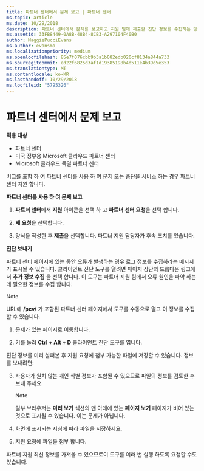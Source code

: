 ```yaml
---
title: 파트너 센터에서 문제 보고 | 파트너 센터
ms.topic: article
ms.date: 10/29/2018
description: 파트너 센터에서 문제를 보고하고 지원 팀에 제출할 진단 정보를 수집하는 방법
ms.assetid: 33FB8449-0A8B-48B4-8CB3-A297104F40B0
author: MaggiePucciEvans
ms.author: evansma
ms.localizationpriority: medium
ms.openlocfilehash: 85e7f076cbb9b3a1b082edb020cf8134a844a733
ms.sourcegitcommit: ed22f6825d3af1d19385198b4d511e4b39d5e353
ms.translationtype: MT
ms.contentlocale: ko-KR
ms.lasthandoff: 10/29/2018
ms.locfileid: "5795326"
---
```

# <a name="report-problems-with-partner-center"></a>파트너 센터에서 문제 보고

**적용 대상**

-  파트너 센터
-  미국 정부용 Microsoft 클라우드 파트너 센터
-  Microsoft 클라우드 독일 파트너 센터

버그를 포함 하 여 파트너 센터를 사용 하 여 문제 또는 중단을 서비스 하는 경우 파트너 센터 지원 합니다.

**파트너 센터를 사용 하 여 문제 보고**

1.  **파트너 센터**에서 **지원** 아이콘을 선택 하 고 **파트너 센터 요청**을 선택 합니다.

2.  **새 요청**을 선택합니다.

3.  양식을 작성한 후 **제출**을 선택합니다. 파트너 지원 담당자가 후속 조치를 있습니다.

**진단 보내기**

파트너 센터 페이지에 있는 동안 오류가 발생하는 경우 로그 정보를 수집하라는 메시지가 표시될 수 있습니다. 클라이언트 진단 도구를 열려면 페이지 상단의 드롭다운 링크에서 **추가 정보 수집** 을 선택 합니다. 이 도구는 파트너 지원 팀에서 오류 원인을 파악 하는 데 필요한 정보를 수집 합니다. 

>[!NOTE]
>URL에 **/pcv/** 가 포함된 파트너 센터 페이지에서 도구를 수동으로 열고 이 정보를 수집할 수 있습니다.

1.  문제가 있는 페이지로 이동합니다.

2.  키를 눌러 **Ctrl + Alt + D** 클라이언트 진단 도구를 엽니다.

진단 정보를 미리 살펴본 후 지원 요청에 첨부 가능한 파일에 저장할 수 있습니다. 정보를 보내려면:

3.  사용자가 원치 않는 개인 식별 정보가 포함될 수 있으므로 파일의 정보를 검토한 후 보내 주세요. 

    >[!NOTE]
    >일부 브라우저는 **미리 보기** 섹션의 맨 아래에 있는 **페이지 보기** 페이지가 비어 있는 것으로 표시될 수 있습니다. 이는 문제가 아닙니다.

4.  화면에 표시되는 지침에 따라 파일을 저장하세요.

5.  지원 요청에 파일을 첨부 합니다.

파트너 지원 최신 정보를 가져올 수 있으므로이 도구를 여러 번 실행 하도록 요청할 수도 있습니다.

